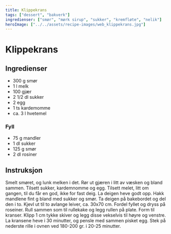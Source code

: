 ```yaml
---
title: Klippekrans
tags: ["dessert", "bakverk"]
ingredienser: ["smør", "mørk sirup", "sukker", "kremfløte", "nelik"]
heroImage: ["../../assets/recipe-images/web_klippekrans.jpg"]
---
```


# Klippekrans

## Ingredienser

- 300 g smør
- 1 l melk
- 100 gjær
- 2 1/2 dl sukker
- 2 egg
- 1 ts kardemomme
- ca. 3 l hvetemel

### Fyll

- 75 g mandler
- 1 dl sukker
- 125 g smør
- 2 dl rosiner

## Instruksjon

Smelt smøret, og lunk melken i det. Rør ut gjæren i litt av væsken og bland sammen. Tilsett sukker, kardemnomme og egg. Tilsett melet, litt om gangen, til du får en god, ikke for fast deig. La deigen heve godt opp. Hakk mandlene fint g bland med sukker og smør. Ta deigen på bakebordet og del den i to. Kjevl ut til to avlange leiver, ca. 30x70 cm. Fordel fyllet og dryss på roseiner. Rull sammen som til rullekake og legg rullen på plate. Form til kranser. Klipp 1 cm tykke skiver og legg disse vekselvis til høyre og venstre. La kransene heve i 30 minutter, og pensle med sammen pisket egg. Stek på nederste rille i ovnen ved 180-200 gr. i 20-25 minutter.
